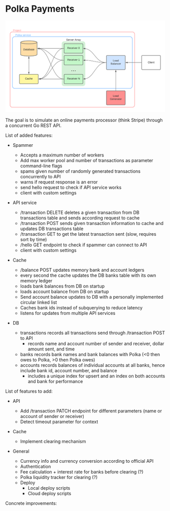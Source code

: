 # Polka Payments

<div align="center">
   <img alt="diagram" src="files/diagram.png">
</div>

The goal is to simulate an online payments processor (think Stripe) through a concurrent Go REST API.

List of added features:

 - Spammer
    - Accepts a maximum number of workers
    - Add max worker pool and number of transactions as parameter command-line flags
    - spams given number of randomly generated transactions concurrently to API
    - warns if request response is an error
    - send hello request to check if API service works
    - client with custom settings

 - API service
    - /transaction DELETE deletes a given transaction from DB transactions table and sends according request to cache
    - /transaction POST sends given transaction information to cache and updates DB transactions table
    - /transaction GET to get the latest transaction sent (slow, requires sort by time)
    - /hello GET endpoint to check if spammer can connect to API
    - client with custom settings

 - Cache
    - /balance POST updates memory bank and account ledgers 
    - every second the cache updates the DB banks table with its own memory ledger
    - loads bank balances from DB on startup
    - loads account balance from DB on startup
    - Send account balance updates to DB with a personally implemented circular linked list 
    - Caches bank ids instead of subquerying to reduce latency
    - listens for updates from multiple API services

 - DB
    - transactions records all transactions send through /transaction POST to API
        - records name and account number of sender and receiver, dollar amount sent, and time
    - banks records bank names and bank balances with Polka (<0 then owes to Polka, >0 then Polka owes)
    - accounts records balances of individual accounts at all banks, hence include bank id, account number, and balance
        - includes a unique index for upsert and an index on both accounts and bank for performance


List of features to add:

 - API
    - Add /transaction PATCH endpoint for different parameters (name or account of sender or receiver)
    - Detect timeout parameter for context

 - Cache
    - Implement clearing mechanism

 - General
    - Currency info and currency conversion according to official API
    - Authentication
    - Fee calculation + interest rate for banks before clearing (?)
    - Polka liquidity tracker for clearing (?)
    - Deploy
      - Local deploy scripts
      - Cloud deploy scripts

Concrete improvements:

